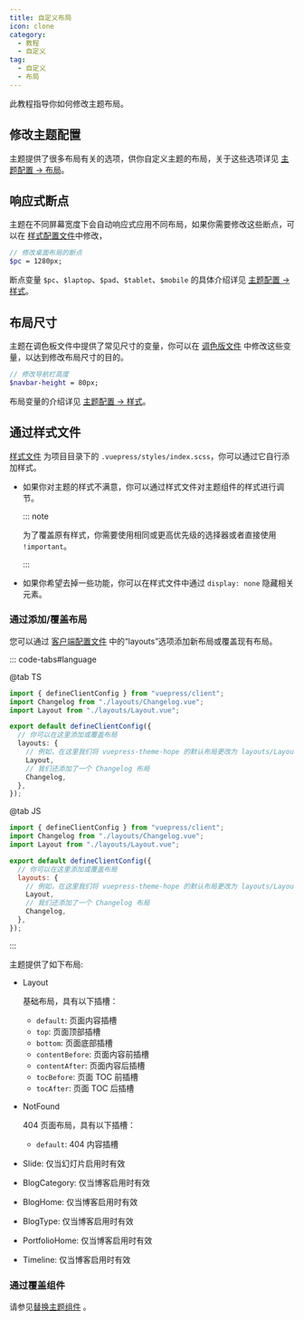 ```yaml
---
title: 自定义布局
icon: clone
category:
  - 教程
  - 自定义
tag:
  - 自定义
  - 布局
---
```


此教程指导你如何修改主题布局。

<!-- more -->

## 修改主题配置

主题提供了很多布局有关的选项，供你自定义主题的布局，关于这些选项详见 [主题配置 → 布局](../../config/theme/layout.md)。

## 响应式断点

主题在不同屏幕宽度下会自动响应式应用不同布局，如果你需要修改这些断点，可以在 [样式配置文件](../../config/style.md#configscss)中修改，

```scss title=".vuepress/styles/config.scss"
// 修改桌面布局的断点
$pc = 1280px;
```

断点变量 `$pc`、`$laptop`、`$pad`、`$tablet`、`$mobile` 的具体介绍详见 [主题配置 → 样式](../../config/style.md#configscss)。

## 布局尺寸

主题在调色板文件中提供了常见尺寸的变量，你可以在 [调色版文件](../../config/style.md#palettescss) 中修改这些变量，以达到修改布局尺寸的目的。

```scss title=".vuepress/styles/palette.scss"
// 修改导航栏高度
$navbar-height = 80px;
```

布局变量的介绍详见 [主题配置 → 样式](../../config/style.md#palettescss)。

## 通过样式文件

[样式文件](../../config/style.md#indexscss) 为项目目录下的 `.vuepress/styles/index.scss`，你可以通过它自行添加样式。

- 如果你对主题的样式不满意，你可以通过样式文件对主题组件的样式进行调节。

  ::: note

  为了覆盖原有样式，你需要使用相同或更高优先级的选择器或者直接使用 `!important`。

  :::

- 如果你希望去掉一些功能，你可以在样式文件中通过 `display: none` 隐藏相关元素。

### 通过添加/覆盖布局

您可以通过 [客户端配置文件](../../cookbook/vuepress/config.md#客户端配置文件) 中的“layouts”选项添加新布局或覆盖现有布局。

<!-- #region layout -->

::: code-tabs#language

@tab TS

```ts title=".vuepress/client.ts"
import { defineClientConfig } from "vuepress/client";
import Changelog from "./layouts/Changelog.vue";
import Layout from "./layouts/Layout.vue";

export default defineClientConfig({
  // 你可以在这里添加或覆盖布局
  layouts: {
    // 例如，在这里我们将 vuepress-theme-hope 的默认布局更改为 layouts/Layout.vue
    Layout,
    // 我们还添加了一个 Changelog 布局
    Changelog,
  },
});
```

@tab JS

```js title=".vuepress/client.js"
import { defineClientConfig } from "vuepress/client";
import Changelog from "./layouts/Changelog.vue";
import Layout from "./layouts/Layout.vue";

export default defineClientConfig({
  // 你可以在这里添加或覆盖布局
  layouts: {
    // 例如，在这里我们将 vuepress-theme-hope 的默认布局更改为 layouts/Layout.vue
    Layout,
    // 我们还添加了一个 Changelog 布局
    Changelog,
  },
});
```

:::

<!-- #endregion layout -->

主题提供了如下布局:

- Layout

  基础布局，具有以下插槽：

  - `default`: 页面内容插槽
  - `top`: 页面顶部插槽
  - `bottom`: 页面底部插槽
  - `contentBefore`: 页面内容前插槽
  - `contentAfter`: 页面内容后插槽
  - `tocBefore`: 页面 TOC 前插槽
  - `tocAfter`: 页面 TOC 后插槽

- NotFound

  404 页面布局，具有以下插槽：

  - `default`: 404 内容插槽

- Slide: 仅当幻灯片启用时有效
- BlogCategory: 仅当博客启用时有效
- BlogHome: 仅当博客启用时有效
- BlogType: 仅当博客启用时有效
- PortfolioHome: 仅当博客启用时有效
- Timeline: 仅当博客启用时有效

### 通过覆盖组件

请参见[替换主题组件](../advanced/replace.md) 。
